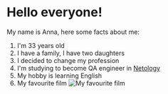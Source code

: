 # Hello everyone!
My name is Anna, here some facts about me:

1. I'm 33 years old
2. I have a family, I have two daughters
3. I decided to change my profession
4. I'm studying to become QA engineer in [Netology](https://netology.ru)
5. My hobby is learning English 
6. My favourite film 
   ![My favourite film](https://encrypted-tbn0.gstatic.com/images?q=tbn:ANd9GcRj1FlL_RqKf5dc1HoeyeqDQqvKJzKPnWjqwZYTKBGflGKzKQF5HUdWqZB4i6Bg-M6aguQ&usqp=CAU)